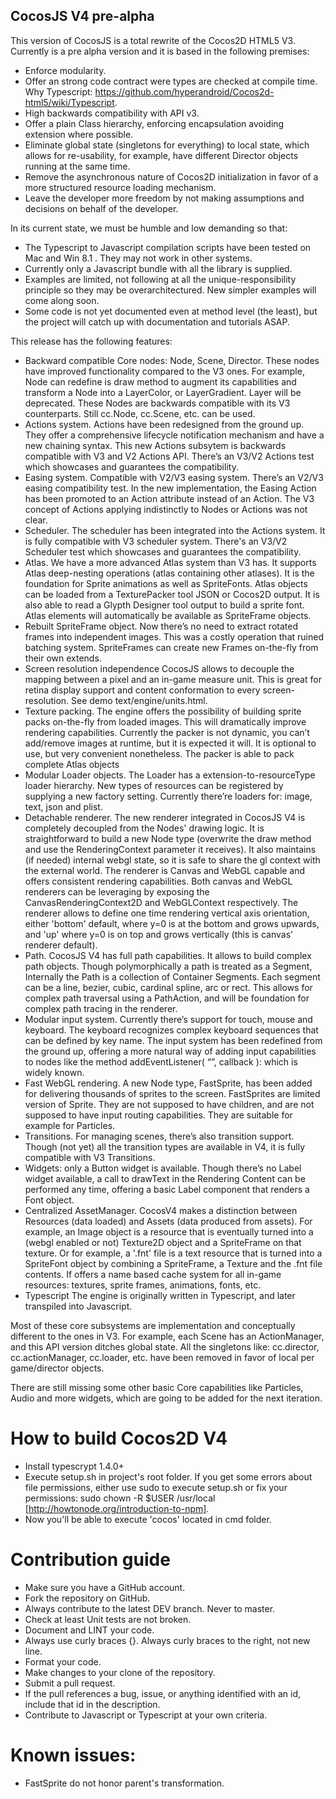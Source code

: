 CocosJS V4 pre-alpha
--------------------

This version of CocosJS is a total rewrite of the Cocos2D HTML5 V3.
Currently is a pre alpha version and it is based in the following premises:

* Enforce modularity.
* Offer an strong code contract were types are checked at compile time. Why Typescript: https://github.com/hyperandroid/Cocos2d-html5/wiki/Typescript.
* High backwards compatibility with API v3.
* Offer a plain Class hierarchy, enforcing encapsulation avoiding extension where possible.
* Eliminate global state (singletons for everything) to local state, which allows for re-usability, for example, have
  different Director objects running at the same time.
* Remove the asynchronous nature of Cocos2D initialization in favor of a more structured resource loading mechanism.
* Leave the developer more freedom by not making assumptions and decisions on behalf of the developer.

In its current state, we must be humble and low demanding so that:

* The Typescript to Javascript compilation scripts have been tested on Mac and Win 8.1 .
  They may not work in other systems.
* Currently only a Javascript bundle with all the library is supplied.
* Examples are limited, not following at all the unique-responsibility principle so they may be overarchitectured.
  New simpler examples will come along soon.
* Some code is not yet documented even at method level (the least), but the project will catch up with
  documentation and tutorials ASAP.

This release has the following features:

* Backward compatible Core nodes: Node, Scene, Director.
  These nodes have improved functionality compared to the V3 ones.
  For example, Node can redefine is draw method to augment its capabilities and transform a Node into a LayerColor,
  or LayerGradient. Layer will be deprecated. These Nodes are backwards compatible with its V3 counterparts.
  Still cc.Node, cc.Scene, etc. can be used.
* Actions system.
  Actions have been redesigned from the ground up.
  They offer a comprehensive lifecycle notification mechanism and have a new chaining syntax.
  This new Actions subsytem is backwards compatible with V3 and V2 Actions API. There’s an V3/V2 Actions test which
  showcases and guarantees the compatibility.
* Easing system.
  Compatible with V2/V3 easing system. There’s an V2/V3 easing compatibility test.
  In the new implementation, the Easing Action has been promoted to an Action attribute instead of an Action. The V3
  concept of Actions applying indistinctly to Nodes or Actions was not clear.
* Scheduler.
  The scheduler has been integrated into the Actions system.
  It is fully compatible with V3 scheduler system. There's an V3/V2 Scheduler test which showcases and guarantees the
  compatibility.
* Atlas.
  We have a more advanced Atlas system than V3 has.
  It supports Atlas deep-nesting operations (atlas containing other atlases).
  It is the foundation for Sprite animations as well as SpriteFonts.
  Atlas objects can be loaded from a TexturePacker tool JSON or Cocos2D output.
  It is also able to read a Glypth Designer tool output to build a sprite font.
  Atlas elements will automatically be available as SpriteFrame objects.
* Rebuilt SpriteFrame object.
  Now there’s no need to extract rotated frames into independent images. This was a costly operation that ruined
  batching system.
  SpriteFrames can create new Frames on-the-fly from their own extends.
* Screen resolution independence
  CocosJS allows to decouple the mapping between a pixel and an in-game measure unit. This is great for retina
  display support and content conformation to every screen-resolution. See demo text/engine/units.html.
* Texture packing.
  The engine offers the possibility of building sprite packs on-the-fly from loaded images.
  This will dramatically improve rendering capabilities.
  Currently the packer is not dynamic, you can’t add/remove images at runtime, but it is expected it will.
  It is optional to use, but very convenient nonetheless.
  The packer is able to pack complete Atlas objects
* Modular Loader objects.
  The Loader has a extension-to-resourceType loader hierarchy.
  New types of resources can be registered by supplying a new factory setting.
  Currently there’re loaders for: image, text, json and plist.
* Detachable renderer.
  The new renderer integrated in CocosJS V4 is completely decoupled from the Nodes' drawing logic.
  It is straightforward to build a new Node type (overwrite the draw method and use the RenderingContext parameter it
  receives).
  It also maintains (if needed) internal webgl state, so it is safe to share the gl context with the external world.
  The renderer is Canvas and WebGL capable and offers consistent rendering capabilities. Both canvas and WebGL renderers
  can be leveraging by exposing the CanvasRenderingContext2D and WebGLContext respectively.
  The renderer allows to define one time rendering vertical axis orientation, either 'bottom' default, where y=0 is
  at the bottom and grows upwards, and 'up' where y=0 is on top and grows vertically (this is canvas' renderer default).
* Path.
  CocosJS V4 has full path capabilities.
  It allows to build complex path objects. Though polymorphically a path is treated as a Segment,
  Internally the Path is a collection of Container Segments.
  Each segment can be a line, bezier, cubic, cardinal spline, arc or rect.
  This allows for complex path traversal using a PathAction, and will be foundation for complex path tracing in the renderer.
* Modular input system.
  Currently there’s support for touch, mouse and keyboard.
  The keyboard recognizes complex keyboard sequences that can be defined by key name.
  The input system has been redefined from the ground up, offering a more natural way of adding input capabilities to
  nodes like the method addEventListener( “<event type>”, callback ): which is widely known.
* Fast WebGL rendering.
  A new Node type, FastSprite, has been added for delivering thousands of sprites to the screen.
  FastSprites are limited version of Sprite. They are not supposed to have children, and are not supposed to have
  input routing capabilities. They are suitable for example for Particles.
* Transitions.
  For managing scenes, there’s also transition support.
  Though (not yet) all the transition types are available in V4, it is fully compatible with V3 Transitions.
* Widgets: only a Button widget is available. Though there’s no Label widget available, a call to drawText in the
  Rendering Content can be performed any time, offering a basic Label component that renders a Font object.
* Centralized AssetManager.
  CocosV4 makes a distinction between Resources (data loaded) and Assets (data produced from assets).
  For example, an Image object is a resource that is eventually turned into a (webgl enabled or not) Texture2D object
  and a SpriteFrame on that texture. Or for example, a '.fnt' file is a text resource that is turned into a SpriteFont
  object by combining a SpriteFrame, a Texture and the .fnt file contents.
  If offers a name based cache system for all in-game resources: textures, sprite frames, animations, fonts, etc.
* Typescript
  The engine is originally written in Typescript, and later transpiled into Javascript.

Most of these core subsystems are implementation and conceptually different to the ones in V3. For example, each Scene
has an ActionManager, and this API version ditches global state. All the singletons like: cc.director, cc.actionManager,
cc.loader, etc. have been removed in favor of local per game/director objects.

There are still missing some other basic Core capabilities like Particles, Audio and more widgets, which are going
to be added for the next iteration.

# How to build Cocos2D V4

* Install typescrypt 1.4.0+
* Execute setup.sh in project's root folder. If you get some errors about file permissions, either use sudo to execute
  setup.sh or fix your permissions: sudo chown -R $USER /usr/local [http://howtonode.org/introduction-to-npm].
* Now you'll be able to execute 'cocos' located in cmd folder.

# Contribution guide

* Make sure you have a GitHub account.
* Fork the repository on GitHub.
* Always contribute to the latest DEV branch. Never to master.
* Check at least Unit tests are not broken.
* Document and LINT your code.
* Always use curly braces {}. Always curly braces to the right, not new line.
* Format your code.
* Make changes to your clone of the repository.
* Submit a pull request.
* If the pull references a bug, issue, or anything identified with an id, include that id in the description.
* Contribute to Javascript or Typescript at your own criteria.

# Known issues:

* FastSprite do not honor parent's transformation.

